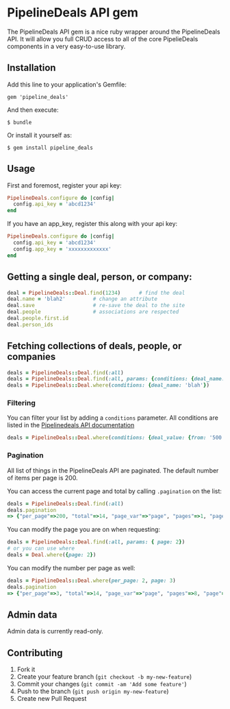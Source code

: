 # PipelineDeals API gem

The PipelineDeals API gem is a nice ruby wrapper around the PipelineDeals API.  It will allow you full CRUD access to all of the core PipelieDeals components in a very easy-to-use library.

## Installation

Add this line to your application's Gemfile:

    gem 'pipeline_deals'

And then execute:

    $ bundle

Or install it yourself as:

    $ gem install pipeline_deals

## Usage

First and foremost, register your api key:

```ruby
PipelineDeals.configure do |config|
  config.api_key = 'abcd1234'
end
```

If you have an app_key, register this along with your api key:

```ruby
PipelineDeals.configure do |config|
  config.api_key = 'abcd1234'
  config.app_key = 'xxxxxxxxxxxxx'
end
```

## Getting a single deal, person, or company:

```ruby
deal = PipelineDeals::Deal.find(1234)      # find the deal
deal.name = 'blah2'         # change an attribute
deal.save                   # re-save the deal to the site
deal.people                 # associations are respected
deal.people.first.id
deal.person_ids           
```

## Fetching collections of deals, people, or companies

```ruby
deals = PipelineDeals::Deal.find(:all)                                             # find(:all) is supported
deals = PipelineDeals::Deal.find(:all, params: {conditions: {deal_name: 'blah'}})
deals = PipelineDeals::Deal.where(conditions: {deal_name: 'blah'})
```

### Filtering

You can filter your list by adding a `conditions` parameter.  All
conditions are listed in the [Pipelinedeals API documentation](https://www.pipelinedeals.com/api/docs)

```ruby
deals = PipelineDeals::Deal.where(conditions: {deal_value: {from: '500', to: '1000'}})
```

### Pagination

All list of things in the PipelineDeals API are paginated.  The default number of items per page is 200.

You can access the current page and total by calling `.pagination` on the list:

```ruby
deals = PipelineDeals::Deal.find(:all)
deals.pagination
=> {"per_page"=>200, "total"=>14, "page_var"=>"page", "pages"=>1, "page"=>1}
```

You can modify the page you are on when requesting:

```ruby
deals = PipelineDeals::Deal.find(:all, params: { page: 2})
# or you can use where
deals = Deal.where({page: 2})
```

You can modify the number per page as well:

```ruby
deals = PipelineDeals::Deal.where(per_page: 2, page: 3)
deals.pagination
=> {"per_page"=>3, "total"=>14, "page_var"=>"page", "pages"=>8, "page"=>2}
```

## Admin data

Admin data is currently read-only.

## Contributing

1. Fork it
2. Create your feature branch (`git checkout -b my-new-feature`)
3. Commit your changes (`git commit -am 'Add some feature'`)
4. Push to the branch (`git push origin my-new-feature`)
5. Create new Pull Request
